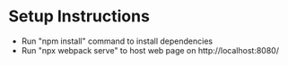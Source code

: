 # Setup Instructions
* Run "npm install" command to install dependencies
* Run "npx webpack serve" to host web page on http://localhost:8080/